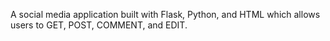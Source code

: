 A social media application built with Flask, Python, and HTML which allows users to GET, POST, COMMENT, and EDIT.